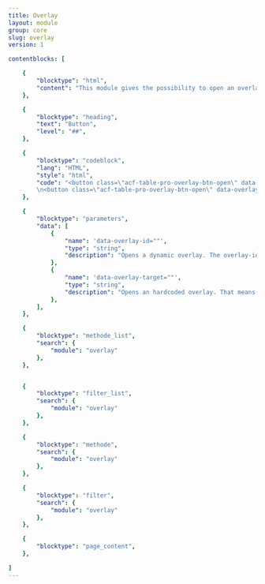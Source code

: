 ```yaml
---
title: Overlay
layout: module
group: core
slug: overlay
version: 1

contentblocks: [

	{
		"blocktype": "html",
		"content": "This module gives the possibility to open an overlay with the CSS class `.acf-table-pro-overlay-btn-open`. On the one hand, an existing overlay in the dom can be opened by means of a `data-overlay-target=\"\"` attribute. On the other hand, an dynamic overlay can also be opened, in which the content is determined via the `data-overlay-id=\"\"` attribute used by the filter <a href=\"#filter-overlay_content\">overlay-content</a>.",
	},

	{
		"blocktype": "heading",
		"text": "Button",
		"level": "##",
	},

	{
		"blocktype": "codeblock",
		"lang": "HTML",
		"style": "html",
		"code": "<button class=\"acf-table-pro-overlay-btn-open\" data-overlay-id=\"myoverlay\">open overlay</button>
		\n<button class=\"acf-table-pro-overlay-btn-open\" data-overlay-target=\"editor\">open editor</button>",
	},

	{
		"blocktype": "parameters",
		"data": [
			{
				"name": 'data-overlay-id=""',
				"type": "string",
				"description": "Opens a dynamic overlay. The overlay-id is used by the filter \"overlay_content\" to insert the content in that overlay.",
			},
			{
				"name": 'data-overlay-target=""',
				"type": "string",
				"description": "Opens an hardcoded overlay. That means an overlay, that already exists as html in the dom. There is one hardcoded overlay with the overlay-id \"editor\" by the module \"editor\"."
			},
		],
	},

	{
		"blocktype": "methode_list",
		"search": {
			"module": "overlay"
		},
	},


	{
		"blocktype": "filter_list",
		"search": {
			"module": "overlay"
		},
	},

	{
		"blocktype": "methode",
		"search": {
			"module": "overlay"
		},
	},

	{
		"blocktype": "filter",
		"search": {
			"module": "overlay"
		},
	},

	{
		"blocktype": "page_content",
	},

]
---
```

